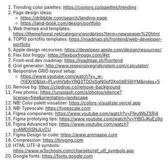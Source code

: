 1. Trending color palettes: https://coolors.co/palettes/trending
2. Page design ideas:
   - https://dribbble.com/search/landing-page
   - https://land-book.com/design/portfolio
3. Web themes and templates: https://themeforest.net/category/wordpress?term=newspaper%20html
4. TOP10 portofilo templates:  https://roadmap.sh/frontend/web-developer-portfolio
5. Apple design recourses: https://developer.apple.com/design/resources/
6. Flex box froggy: https://flexboxfroggy.com/#et
7. Front-end dev roadmap: https://roadmap.sh/frontend
8. Grid generator: http://www.responsivegridsystem.com/calculator/
9. Responsive GRID layout setup:
    - https://www.youtube.com/watch?v=_w-iYiEXrl0&list=PLvnhVb8yYRQ3TDOsSgN0pf0XqG6E56IYM&index=5
11. Remove bg: https://clipdrop.co/remove-background
12. Free photos: https://unsplash.com/s/photos/silence?license=free&orientation=landscape
13. NB! Color palett visualizer: https://colors-visualizer.vercel.app
14. NB! Typescale: https://typescale.com
15. Figma components: https://www.youtube.com/watch?v=FfeuWbZSRj4
16. Figma prototying tips: https://www.youtube.com/watch?v=YtBOJKuEz9g
17. Figma Advanced tips: https://www.youtube.com/watch?v=AMOSSNJLvCU
18. Figma Design to code: https://www.animaapp.com
19. Compression: https://tinypng.com
20. HTML UTF-8 symbols: https://www.w3schools.com/charsets/ref_utf_symbols.asp
21. Google fonts: https://fonts.google.com
